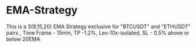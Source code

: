 # EMA-Strategy


This is a 3(9,15,20) EMA Strategy exclusive for "BTCUSDT" and "ETHUSDT" pairs
, Time Frame - 15min,
 TP -1.2%,
 Lev-10x-isolated,
 SL - 0.5% above or below 20EMA
